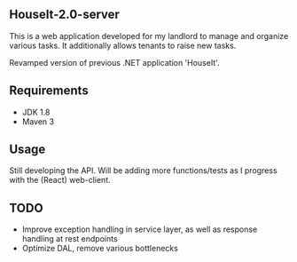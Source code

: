 HouseIt-2.0-server
----

This is a web application developed for my landlord to manage and organize various tasks. It additionally allows tenants to raise new tasks.

Revamped version of previous .NET application 'HouseIt'.


Requirements
----

- JDK 1.8
- Maven 3


Usage
----

Still developing the API. Will be adding more functions/tests as I progress with the (React) web-client.


TODO
---

- Improve exception handling in service layer, as well as response handling at rest endpoints
- Optimize DAL, remove various bottlenecks

